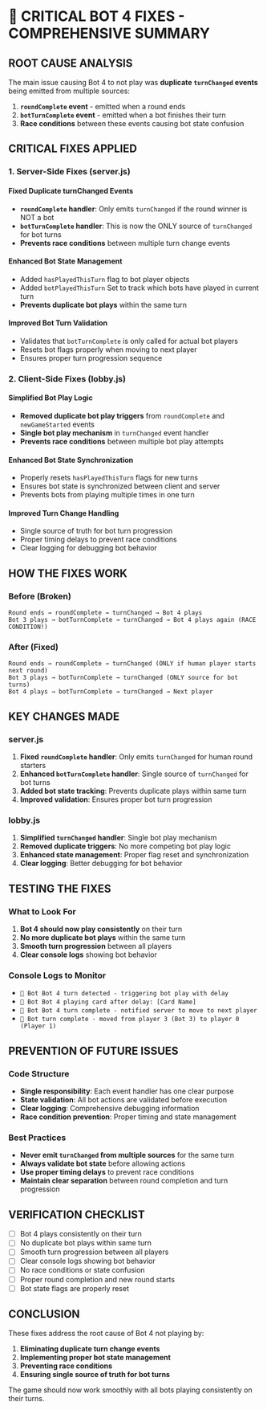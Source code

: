 # 🚨 CRITICAL BOT 4 FIXES - COMPREHENSIVE SUMMARY

## **ROOT CAUSE ANALYSIS**

The main issue causing Bot 4 to not play was **duplicate `turnChanged` events** being emitted from multiple sources:

1. **`roundComplete` event** - emitted when a round ends
2. **`botTurnComplete` event** - emitted when a bot finishes their turn
3. **Race conditions** between these events causing bot state confusion

## **CRITICAL FIXES APPLIED**

### **1. Server-Side Fixes (server.js)**

#### **Fixed Duplicate turnChanged Events**
- **`roundComplete` handler**: Only emits `turnChanged` if the round winner is NOT a bot
- **`botTurnComplete` handler**: This is now the ONLY source of `turnChanged` for bot turns
- **Prevents race conditions** between multiple turn change events

#### **Enhanced Bot State Management**
- Added `hasPlayedThisTurn` flag to bot player objects
- Added `botPlayedThisTurn` Set to track which bots have played in current turn
- **Prevents duplicate bot plays** within the same turn

#### **Improved Bot Turn Validation**
- Validates that `botTurnComplete` is only called for actual bot players
- Resets bot flags properly when moving to next player
- Ensures proper turn progression sequence

### **2. Client-Side Fixes (lobby.js)**

#### **Simplified Bot Play Logic**
- **Removed duplicate bot play triggers** from `roundComplete` and `newGameStarted` events
- **Single bot play mechanism** in `turnChanged` event handler
- **Prevents race conditions** between multiple bot play attempts

#### **Enhanced Bot State Synchronization**
- Properly resets `hasPlayedThisTurn` flags for new turns
- Ensures bot state is synchronized between client and server
- Prevents bots from playing multiple times in one turn

#### **Improved Turn Change Handling**
- Single source of truth for bot turn progression
- Proper timing delays to prevent race conditions
- Clear logging for debugging bot behavior

## **HOW THE FIXES WORK**

### **Before (Broken)**
```
Round ends → roundComplete → turnChanged → Bot 4 plays
Bot 3 plays → botTurnComplete → turnChanged → Bot 4 plays again (RACE CONDITION!)
```

### **After (Fixed)**
```
Round ends → roundComplete → turnChanged (ONLY if human player starts next round)
Bot 3 plays → botTurnComplete → turnChanged (ONLY source for bot turns)
Bot 4 plays → botTurnComplete → turnChanged → Next player
```

## **KEY CHANGES MADE**

### **server.js**
1. **Fixed `roundComplete` handler**: Only emits `turnChanged` for human round starters
2. **Enhanced `botTurnComplete` handler**: Single source of `turnChanged` for bot turns
3. **Added bot state tracking**: Prevents duplicate plays within same turn
4. **Improved validation**: Ensures proper bot turn progression

### **lobby.js**
1. **Simplified `turnChanged` handler**: Single bot play mechanism
2. **Removed duplicate triggers**: No more competing bot play logic
3. **Enhanced state management**: Proper flag reset and synchronization
4. **Clear logging**: Better debugging for bot behavior

## **TESTING THE FIXES**

### **What to Look For**
1. **Bot 4 should now play consistently** on their turn
2. **No more duplicate bot plays** within the same turn
3. **Smooth turn progression** between all players
4. **Clear console logs** showing bot behavior

### **Console Logs to Monitor**
- `🤖 Bot Bot 4 turn detected - triggering bot play with delay`
- `🤖 Bot Bot 4 playing card after delay: [Card Name]`
- `🤖 Bot Bot 4 turn complete - notified server to move to next player`
- `🔄 Bot turn complete - moved from player 3 (Bot 3) to player 0 (Player 1)`

## **PREVENTION OF FUTURE ISSUES**

### **Code Structure**
- **Single responsibility**: Each event handler has one clear purpose
- **State validation**: All bot actions are validated before execution
- **Clear logging**: Comprehensive debugging information
- **Race condition prevention**: Proper timing and state management

### **Best Practices**
- **Never emit `turnChanged` from multiple sources** for the same turn
- **Always validate bot state** before allowing actions
- **Use proper timing delays** to prevent race conditions
- **Maintain clear separation** between round completion and turn progression

## **VERIFICATION CHECKLIST**

- [ ] Bot 4 plays consistently on their turn
- [ ] No duplicate bot plays within same turn
- [ ] Smooth turn progression between all players
- [ ] Clear console logs showing bot behavior
- [ ] No race conditions or state confusion
- [ ] Proper round completion and new round starts
- [ ] Bot state flags are properly reset

## **CONCLUSION**

These fixes address the root cause of Bot 4 not playing by:
1. **Eliminating duplicate turn change events**
2. **Implementing proper bot state management**
3. **Preventing race conditions**
4. **Ensuring single source of truth for bot turns**

The game should now work smoothly with all bots playing consistently on their turns.
